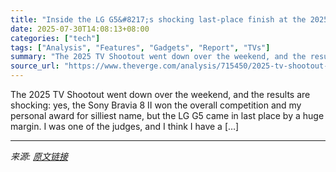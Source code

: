 ```yaml
---
title: "Inside the LG G5&#8217;s shocking last-place finish at the 2025 TV Shootout"
date: 2025-07-30T14:08:13+08:00
categories: ["tech"]
tags: ["Analysis", "Features", "Gadgets", "Report", "TVs"]
summary: "The 2025 TV Shootout went down over the weekend, and the results are shocking: yes, the Sony Bravia 8 II won the overall competition and my personal award for silliest name, but the LG G5 came in last"
source_url: "https://www.theverge.com/analysis/715450/2025-tv-shootout-value-electronics"
---
```


The 2025 TV Shootout went down over the weekend, and the results are shocking: yes, the Sony Bravia 8 II won the overall competition and my personal award for silliest name, but the LG G5 came in last place by a huge margin. I was one of the judges, and I think I have a [&#8230;]

---

*来源: [原文链接](https://www.theverge.com/analysis/715450/2025-tv-shootout-value-electronics)*
